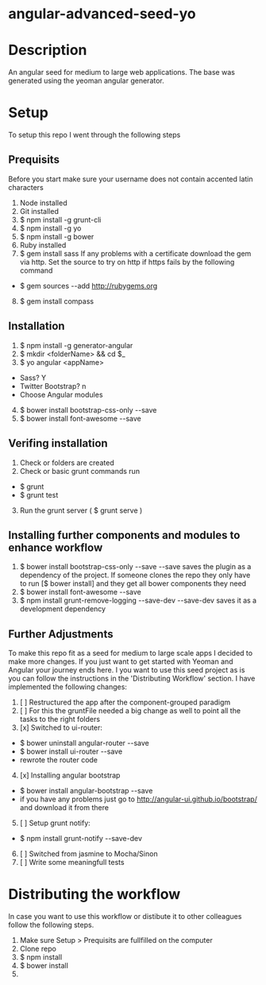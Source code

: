 angular-advanced-seed-yo
========================

# Description
An angular seed for medium to large web applications.
The base was generated using the yeoman angular generator.

# Setup
To setup this repo I went through the following steps

## Prequisits
Before you start make sure your username does not contain accented latin characters
1. Node installed
2. Git installed
3. $ npm install -g grunt-cli
4. $ npm install -g yo
5. $ npm install -g bower
6. Ruby installed
7. $ gem install sass 
  If any problems with a certificate download the gem via http.
  Set the source to try on http if https fails by the following command
  - $ gem sources --add http://rubygems.org 
8. $ gem install compass

## Installation
1. $ npm install -g generator-angular
2. $ mkdir \<folderName\> && cd $_
3. $ yo angular \<appName\>
  - Sass? Y
  - Twitter Bootstrap? n
  - Choose Angular modules
4. $ bower install bootstrap-css-only --save
5. $ bower install font-awesome --save

## Verifing installation
1. Check or folders are created
2. Check or basic grunt commands run
  - $ grunt 
  - $ grunt test
3. Run the grunt server ( $ grunt serve )

## Installing further components and modules to enhance workflow
1. $ bower install bootstrap-css-only --save
  --save saves the plugin as a dependency of the project.
  If someone clones the repo they only have to run [$ bower install]
  and they get all bower components they need
1. $ bower install font-awesome --save 
3. $ npm install grunt-remove-logging --save-dev 
  --save-dev saves it as a development dependency

## Further Adjustments
To make this repo fit as a seed for medium to large scale apps I decided to make more changes. If you just want to get started with Yeoman and Angular your journey ends here. I you want to use this seed project as is you can follow the instructions in the 'Distributing Workflow' section. I have implemented the following changes:
1. [ ] Restructured the app after the component-grouped paradigm
2. [ ] For this the gruntFile needed a big change as well to point all the tasks to the right folders
3. [x] Switched to ui-router:
  - $ bower uninstall angular-router --save
  - $ bower install ui-router --save
  - rewrote the router code
4. [x] Installing angular bootstrap
  - $ bower install angular-bootstrap --save
  - if you have any problems just go to http://angular-ui.github.io/bootstrap/ and download it from there
5. [ ] Setup grunt notify:
  - $ npm install grunt-notify --save-dev
6. [ ] Switched from jasmine to Mocha/Sinon
7. [ ] Write some meaningfull tests

# Distributing the workflow
In case you want to use this workflow or distibute it to other colleagues follow the following steps.

1. Make sure Setup > Prequisits are fullfilled on the computer
2. Clone repo 
3. $ npm install
4. $ bower install
5. 
